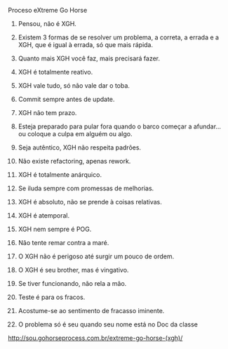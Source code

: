 Proceso eXtreme Go Horse

1. Pensou, não é XGH.

2. Existem 3 formas de se resolver um problema, a correta, a errada e a XGH, que é igual à errada, só que mais rápida.

3. Quanto mais XGH você faz, mais precisará fazer.

4. XGH é totalmente reativo.

5. XGH vale tudo, só não vale dar o toba.

6. Commit sempre antes de update.

7. XGH não tem prazo.

8. Esteja preparado para pular fora quando o barco começar a afundar… ou coloque a culpa em alguém ou algo.

9. Seja autêntico, XGH não respeita padrões.

10. Não existe refactoring, apenas rework.

11. XGH é totalmente anárquico.

12. Se iluda sempre com promessas de melhorias.

13. XGH é absoluto, não se prende à coisas relativas.

14. XGH é atemporal.

15. XGH nem sempre é POG.

16. Não tente remar contra a maré.

17. O XGH não é perigoso até surgir um pouco de ordem.

18. O XGH é seu brother, mas é vingativo.

19. Se tiver funcionando, não rela a mão.

20. Teste é para os fracos.

21. Acostume-se ao sentimento de fracasso iminente.

22. O problema só é seu quando seu nome está no Doc da classe



http://sou.gohorseprocess.com.br/extreme-go-horse-(xgh)/